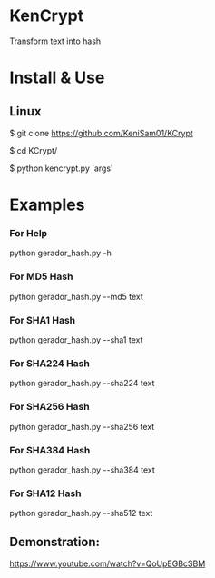 # KenCrypt
Transform text into hash 

# Install & Use
## Linux

$ git clone https://github.com/KeniSam01/KCrypt

$ cd KCrypt/

$ python kencrypt.py 'args'

# Examples

### For Help

python gerador_hash.py -h 


### For MD5 Hash

python gerador_hash.py --md5 text


### For SHA1 Hash

python gerador_hash.py --sha1 text


### For SHA224 Hash

python gerador_hash.py --sha224 text


### For SHA256 Hash

python gerador_hash.py --sha256 text

### For SHA384 Hash

python gerador_hash.py --sha384 text

### For SHA12 Hash

python gerador_hash.py --sha512 text

## Demonstration:

https://www.youtube.com/watch?v=QoUpEGBcSBM
